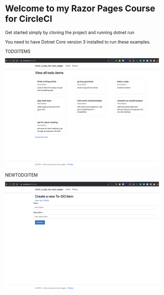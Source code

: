 # Welcome to my Razor Pages Course for CircleCI

Get started simply by cloning the project and running 
dotnet run

You need to have Dotnet Core version 3 installed to run these examples.

TODOITEMS

<img src="wwwroot/allitems.png" />

NEWTODOITEM

<img src="wwwroot/new.png" />
